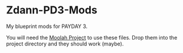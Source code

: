 # Zdann-PD3-Mods
My blueprint mods for PAYDAY 3.

You will need the [Moolah Project](https://github.com/MoolahModding/MoolahProject) to use these files. Drop them into the project directory and they should work (maybe).
